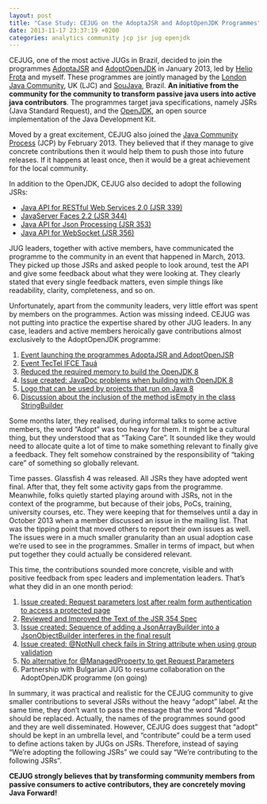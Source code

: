 ```yaml
---
layout: post
title: "Case Study: CEJUG on the AdoptaJSR and AdoptOpenJDK Programmes"
date: 2013-11-17 23:37:19 +0200
categories: analytics community jcp jsr jug openjdk
---
```


CEJUG, one of the most active JUGs in Brazil, decided to join the programmes [AdoptaJSR](https://java.net/projects/adoptajsr/pages/Home) and [AdoptOpenJDK](https://java.net/projects/adoptopenjdk) in January 2013, led by [Helio Frota](http://heliofrota.github.io/) and myself. These programmes are jointly managed by the [London Java Community](http://www.meetup.com/Londonjavacommunity/), UK (LJC) and [SouJava](http://soujava.org.br), Brazil. **An initiative from the community for the community to transform passive java users into active java contributors**. The programmes target java specifications, namely JSRs (Java Standard Request), and the [OpenJDK](http://openjdk.java.net/), an open source implementation of the Java Development Kit.

Moved by a great excitement, CEJUG also joined the [Java Community Process](http://jcp.org/en/home/index) (JCP) by February 2013. They believed that if they manage to give concrete contributions then it would help them to push those into future releases. If it happens at least once, then it would be a great achievement for the local community.

In addition to the OpenJDK, CEJUG also decided to adopt the following JSRs:

- [Java API for RESTful Web Services 2.0 (JSR 339)](http://jcp.org/en/jsr/detail?id=339)
- [JavaServer Faces 2.2 (JSR 344)](http://jcp.org/en/jsr/detail?id=344)
- [Java API for Json Processing (JSR 353)](http://jcp.org/en/jsr/detail?id=353)
- [Java API for WebSocket (JSR 356)](http://jcp.org/en/jsr/detail?id=356)

JUG leaders, together with active members, have communicated the programme to the community in an event that happened in March, 2013. They picked up those JSRs and asked people to look around, test the API and give some feedback about what they were looking at. They clearly stated that every single feedback matters, even simple things like readability, clarity, completeness, and so on.

Unfortunately, apart from the community leaders, very little effort was spent by members on the programmes. Action was missing indeed. CEJUG was not putting into practice the expertise shared by other JUG leaders. In any case, leaders and active members heroically gave contributions almost exclusively to the AdoptOpenJDK programme:

1. [Event launching the programmes AdoptaJSR and AdoptOpenJSR](http://www.youtube.com/watch?v=X93VmOAN4Js&amp;feature=share&amp;t=45m52s)
2. [Event TecTel IFCE Tauá](http://www.cejug.org/2013/06/08/evento-tectel-ifce-taua/)
3. [Reduced the required memory to build the OpenJDK 8](https://java.net/projects/adoptopenjdk/pages/YourOwnEnvironment)
4. [Issue created: JavaDoc problems when building with OpenJDK 8](https://java.net/jira/browse/JSON_PROCESSING_SPEC-59)
5. [Logo that can be used by projects that run on Java 8](http://www.cejug.org/2013/07/16/logo-oficial-para-projetos-compativeis-com-java-8/)
6. [Discussion about the inclusion of the method isEmpty in the class StringBuilder](/2013/05/look-at-it-carefully-and-you-will-find.html)

Some months later, they realised, during informal talks to some active members, the word “Adopt” was too heavy for them. It might be a cultural thing, but they understood that as “Taking Care”. It sounded like they would need to allocate quite a lot of time to make something relevant to finally give a feedback. They felt somehow constrained by the responsibility of “taking care” of something so globally relevant.

Time passes. Glassfish 4 was released. All JSRs they have adopted went final. After that, they felt some activity gaps from the programme. Meanwhile, folks quietly started playing around with JSRs, not in the context of the programme, but because of their jobs, PoCs, training, university courses, etc. They were keeping that for themselves until a day in October 2013 when a member discussed an issue in the mailing list. That was the tipping point that moved others to report their own issues as well. The issues were in a much smaller granularity than an usual adoption case we’re used to see in the programmes. Smaller in terms of impact, but when put together they could actually be considered relevant.

This time, the contributions sounded more concrete, visible and with positive feedback from spec leaders and implementation leaders. That’s what they did in an one month period:

1. [Issue created: Request parameters lost after realm form authentication to access a protected page](https://java.net/jira/browse/GLASSFISH-20809)
2. [Reviewed and Improved the Text of the JSR 354 Spec](http://jcp.org/en/jsr/detail?id=354)
3. [Issue created: Sequence of adding a JsonArrayBuilder into a JsonObjectBuilder interferes in the final result](https://java.net/jira/browse/JSONP-24)
4. [Issue created: @NotNull check fails in String attribute when using group validation](https://hibernate.atlassian.net/browse/HV-831)
5. [No alternative for @ManagedProperty to get Request Parameters](https://java.net/projects/javaserverfaces/lists/users/archive/2013-10/message/12)
6. Partnership with Bulgarian JUG to resume collaboration on the AdoptOpenJDK programme (on going)

In summary, it was practical and realistic for the CEJUG community to give smaller contributions to several JSRs without the heavy “adopt” label. At the same time, they don’t want to pass the message that the word “Adopt” should be replaced. Actually, the names of the programmes sound good and they are well disseminated. However, CEJUG does suggest that “adopt” should be kept in an umbrella level, and “contribute” could be a term used to define actions taken by JUGs on JSRs. Therefore, instead of saying “We’re adopting the following JSRs” we could say “We’re contributing to the following JSRs”.

**CEJUG strongly believes that by transforming community members from passive consumers to active contributors, they are concretely moving Java Forward!**
